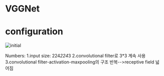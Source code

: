 # VGGNet

# configuration

![initial](https://user-images.githubusercontent.com/86214286/195825524-ec8e1a9d-217a-436c-8b24-b9d33d6247a3.jpg)

<!-- Numbered list -->
Numbers:
1.input size: 224*224*3
2.convolutional filter로 3*3 계속 사용
3.convolutional filter-activation-maxpooling의 구조 반복-->receptive field 넓어짐

